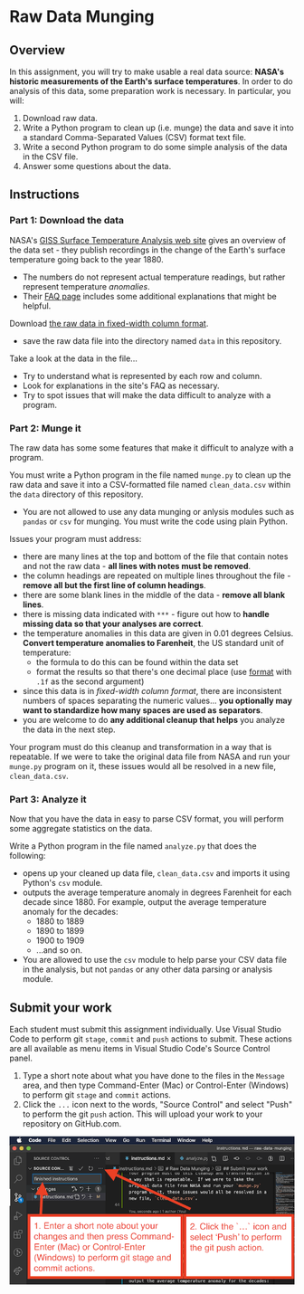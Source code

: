 # Raw Data Munging

## Overview
In this assignment, you will try to make usable a real data source: **NASA's historic measurements of the Earth's surface temperatures**.  In order to do analysis of this data, some preparation work is necessary.  In particular, you will:
1. Download raw data.
1. Write a Python program to clean up (i.e. munge) the data and save it into a standard Comma-Separated Values (CSV) format text file.
1. Write a second Python program to do some simple analysis of the data in the CSV file.
1. Answer some questions about the data.

## Instructions

### Part 1: Download the data
NASA's [GISS Surface Temperature Analysis web site](https://data.giss.nasa.gov/gistemp/) gives an overview of the data set - they publish recordings in the change of the Earth's surface temperature going back to the year 1880.  
- The numbers do not represent actual temperature readings, but rather represent temperature *anomalies*.
- Their [FAQ page](https://data.giss.nasa.gov/gistemp/faq/#q101) includes some additional explanations that might be helpful.

Download [the raw data in fixed-width column format](https://data.giss.nasa.gov/gistemp/tabledata_v4/GLB.Ts+dSST.txt).
- save the raw data file into the directory named `data` in this repository.

Take a look at the data in the file... 
- Try to understand what is represented by each row and column.  
- Look for explanations in the site's FAQ as necessary.
- Try to spot issues that will make the data difficult to analyze with a program.

### Part 2: Munge it
The raw data has some some features that make it difficult to analyze with a program. 

You must write a Python program in the file named `munge.py` to clean up the raw data and save it into a CSV-formatted file named `clean_data.csv` within the `data` directory of this repository.
- You are not allowed to use any data munging or anlysis modules such as `pandas` or `csv` for munging.  You must write the code using plain Python.

Issues your program must address:
- there are many lines at the top and bottom of the file that contain notes and not the raw data - **all lines with notes must be removed**.
- the column headings are repeated on multiple lines throughout the file - **remove all but the first line of column headings**.
- there are some blank lines in the middle of the data - **remove all blank lines**.
- there is missing data indicated with `***` - figure out how to **handle missing data so that your analyses are correct**.
- the temperature anomalies in this data are given in 0.01 degrees Celsius.  **Convert temperature anomalies to Farenheit**, the US standard unit of temperature:
    - the formula to do this can be found within the data set
    - format the results so that there's one decimal place (use [format](https://docs.python.org/3/library/functions.html#format) with `.1f` as the second argument)
- since this data is in *fixed-width column format*, there are inconsistent numbers of spaces separating the numeric values... **you optionally may want to standardize how many spaces are used as separators**.
- you are welcome to do **any additional cleanup that helps** you analyze the data in the next step.

Your program must do this cleanup and transformation in a way that is repeatable.  If we were to take the original data file from NASA and run your `munge.py` program on it, these issues would all be resolved in a new file, `clean_data.csv`.

### Part 3: Analyze it
Now that you have the data in easy to parse CSV format, you will perform some aggregate statistics on the data.

Write a Python program in the file named `analyze.py` that does the following:
- opens up your cleaned up data file, `clean_data.csv` and imports it using Python's `csv` module.
- outputs the average temperature anomaly in degrees Farenheit for each decade since 1880.  For example, output the average temperature anomaly for the decades:
    - 1880 to 1889
    - 1890 to 1899
    - 1900 to 1909
    - ...and so on.
- You are allowed to use the `csv` module to help parse your CSV data file in the analysis, but not `pandas` or any other data parsing or analysis module.

## Submit your work
Each student must submit this assignment individually.  Use Visual Studio Code to perform git `stage`,  `commit` and `push` actions to submit. These actions are all available as menu items in Visual Studio Code's Source Control panel.
1. Type a short note about what you have done to the files in the `Message` area, and then type Command-Enter (Mac) or Control-Enter (Windows) to perform git `stage` and `commit` actions.
1. Click the `...` icon next to the words, "Source Control" and select "Push" to perform the git `push` action.  This will upload your work to your repository on GitHub.com.

![Submit work from Visual Studio Code](./images/vscode_stage_commit_push.png)